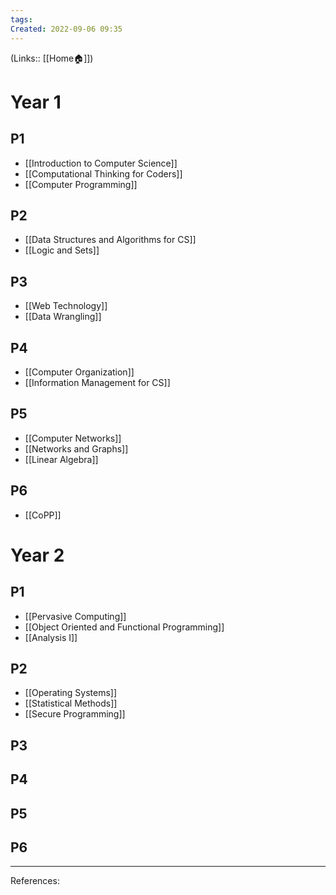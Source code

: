 ```yaml
---
tags: 
Created: 2022-09-06 09:35
---
```

(Links:: [[Home🏠]])
# Year 1
## P1
- [[Introduction to Computer Science]]
- [[Computational Thinking for Coders]]
- [[Computer Programming]]
## P2
- [[Data Structures and Algorithms for CS]]
- [[Logic and Sets]]
## P3 
- [[Web Technology]]
- [[Data Wrangling]]
## P4
- [[Computer Organization]]
- [[Information Management for CS]]
## P5
- [[Computer Networks]]
- [[Networks and Graphs]]
- [[Linear Algebra]]
## P6
- [[CoPP]]
# Year 2
## P1
- [[Pervasive Computing]]
- [[Object Oriented and Functional Programming]]
- [[Analysis I]]
## P2
- [[Operating Systems]]
- [[Statistical Methods]]
- [[Secure Programming]]
## P3
## P4
## P5
## P6
___
References: